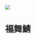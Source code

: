 ![](https://cdn.discordapp.com/attachments/1171174000089628783/1202596895147565076/2024-02-01_21-50-32.png)　
# 福舞鯖
